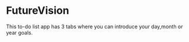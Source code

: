 # FutureVision
This to-do list app has 3 tabs where you can introduce your day,month or year goals.

